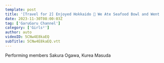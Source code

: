```yaml
---
template: post
title: '[Travel for 2] Enjoyed Hokkaido 🤍 We Ate Seafood Bowl and Went to EXPG STUDIO SAPPORO ❄️'
date: 2023-11-30T08:00:03Z
tag: ['GaruGaru Channel']
category: ['Girls²']
author: auto 
videoID: 5CNw4E8kaEQ
subTitle: 5CNw4E8kaEQ.vtt
---
```

Performing members
Sakura Ogawa, Kurea Masuda

